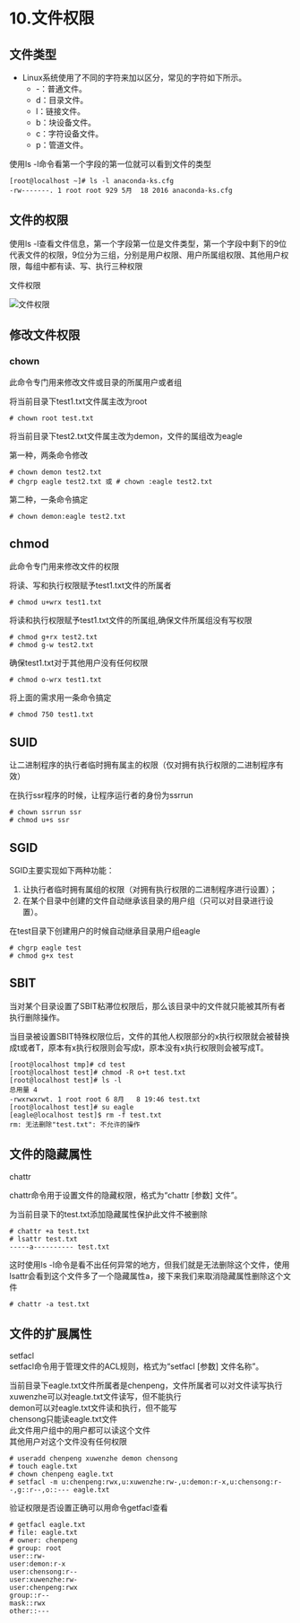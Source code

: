 # 10.文件权限

## 文件类型

* Linux系统使用了不同的字符来加以区分，常见的字符如下所示。  
  * -：普通文件。  
  * d：目录文件。  
  * l：链接文件。  
  * b：块设备文件。  
  * c：字符设备文件。  
  * p：管道文件。  

使用ls -l命令看第一个字段的第一位就可以看到文件的类型  

```shell
[root@localhost ~]# ls -l anaconda-ks.cfg  
-rw-------. 1 root root 929 5月  18 2016 anaconda-ks.cfg  
```

## 文件的权限

使用ls -l查看文件信息，第一个字段第一位是文件类型，第一个字段中剩下的9位代表文件的权限，9位分为三组，分别是用户权限、用户所属组权限、其他用户权限，每组中都有读、写、执行三种权限

文件权限

![文件权限](https://s1.ax1x.com/2018/12/11/FJgQjs.jpg)

## 修改文件权限

### chown

此命令专门用来修改文件或目录的所属用户或者组  

将当前目录下test1.txt文件属主改为root  

```shell
# chown root test.txt
```

将当前目录下test2.txt文件属主改为demon，文件的属组改为eagle  

第一种，两条命令修改  

```shell
# chown demon test2.txt
# chgrp eagle test2.txt 或 # chown :eagle test2.txt
```

第二种，一条命令搞定  

```shell
# chown demon:eagle test2.txt
```

## chmod

此命令专门用来修改文件的权限  

将读、写和执行权限赋予test1.txt文件的所属者  

```shell
# chmod u+wrx test1.txt
```

将读和执行权限赋予test1.txt文件的所属组,确保文件所属组没有写权限  

```shell
# chmod g+rx test2.txt
# chmod g-w test2.txt
```

确保test1.txt对于其他用户没有任何权限  

```shell
# chmod o-wrx test1.txt
```

将上面的需求用一条命令搞定  

```shell
# chmod 750 test1.txt
```

## SUID

让二进制程序的执行者临时拥有属主的权限（仅对拥有执行权限的二进制程序有效）  

在执行ssr程序的时候，让程序运行者的身份为ssrrun  

```shell
# chown ssrrun ssr
# chmod u+s ssr
```

## SGID

SGID主要实现如下两种功能：

1. 让执行者临时拥有属组的权限（对拥有执行权限的二进制程序进行设置）；  
2. 在某个目录中创建的文件自动继承该目录的用户组（只可以对目录进行设置）。  

在test目录下创建用户的时候自动继承目录用户组eagle  

```shell
# chgrp eagle test
# chmod g+x test
```

## SBIT

当对某个目录设置了SBIT粘滞位权限后，那么该目录中的文件就只能被其所有者执行删除操作。  

当目录被设置SBIT特殊权限位后，文件的其他人权限部分的x执行权限就会被替换成t或者T，原本有x执行权限则会写成t，原本没有x执行权限则会被写成T。  

```shell
[root@localhost tmp]# cd test
[root@localhost test]# chmod -R o+t test.txt
[root@localhost test]# ls -l
总用量 4
-rwxrwxrwt. 1 root root 6 8月   8 19:46 test.txt
[root@localhost test]# su eagle
[eagle@localhost test]$ rm -f test.txt
rm: 无法删除"test.txt": 不允许的操作
```

## 文件的隐藏属性

chattr  

chattr命令用于设置文件的隐藏权限，格式为“chattr [参数] 文件”。  

为当前目录下的test.txt添加隐藏属性保护此文件不被删除  

```shell
# chattr +a test.txt
# lsattr test.txt
-----a---------- test.txt
```

这时使用ls -l命令是看不出任何异常的地方，但我们就是无法删除这个文件，使用lsattr会看到这个文件多了一个隐藏属性a，接下来我们来取消隐藏属性删除这个文件  

```shell
# chattr -a test.txt
```

## 文件的扩展属性

setfacl  
setfacl命令用于管理文件的ACL规则，格式为“setfacl [参数] 文件名称”。  

当前目录下eagle.txt文件所属者是chenpeng，文件所属者可以对文件读写执行  
xuwenzhe可以对eagle.txt文件读写，但不能执行  
demon可以对eagle.txt文件读和执行，但不能写  
chensong只能读eagle.txt文件  
此文件用户组中的用户都可以读这个文件  
其他用户对这个文件没有任何权限  

```shell
# useradd chenpeng xuwenzhe demon chensong
# touch eagle.txt
# chown chenpeng eagle.txt
# setfacl -m u:chenpeng:rwx,u:xuwenzhe:rw-,u:demon:r-x,u:chensong:r--,g::r--,o::--- eagle.txt
```

验证权限是否设置正确可以用命令getfacl查看  

```shell
# getfacl eagle.txt
# file: eagle.txt
# owner: chenpeng
# group: root
user::rw-
user:demon:r-x
user:chensong:r--
user:xuwenzhe:rw-
user:chenpeng:rwx
group::r--
mask::rwx
other::---
```